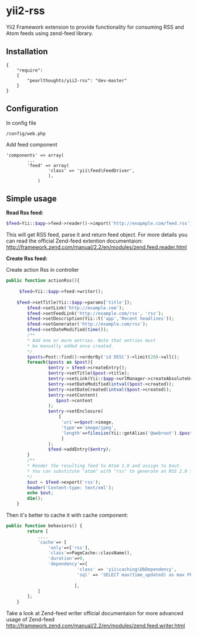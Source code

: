 yii2-rss
=========

Yii2 Framework extension to provide functionality for consuming RSS and Atom feeds using zend-feed library.

Installation
------------
```code
{
	"require": 
	{
  		"pearlthoughts/yii2-rss": "dev-master"
	}
}
```
Configuration
-------------
In config file
```code
/config/web.php
```
Add feed component
```code
'components' => array(
        ...
        'feed' => array(
        	 	'class' => 'yii\feed\FeedDriver',
        		),
		    )
```
Simple usage
-----

__Read Rss feed:__
```php
$feed=Yii::$app->feed->reader()->import('http://exapmple.com/feed.rss');
```
This will get RSS feed, parse it and return feed object.
For more details you can read the official Zend-feed extention documentaion:
http://framework.zend.com/manual/2.2/en/modules/zend.feed.reader.html

__Create Rss feed:__

Create action Rss in controller
```php
public function actionRss(){
		
     $feed=Yii::$app->feed->writer();
		
    $feed->setTitle(Yii::$app->params['title']);
		$feed->setLink('http://example.com');
		$feed->setFeedLink('http://example.com/rss', 'rss');
		$feed->setDescription(Yii::t('app','Recent headlines'));
		$feed->setGenerator('http://example.com/rss');
		$feed->setDateModified(time()); 
		/**
		* Add one or more entries. Note that entries must
		* be manually added once created.
		*/
		$posts=Post::find()->orderBy('id DESC')->limit(20)->all();
		foreach($posts as $post){
				$entry = $feed->createEntry();
				$entry->setTitle($post->title);
				$entry->setLink(Yii::$app->urlManager->createAbsoluteUrl('/post/view',['id'=>$post->id]));
				$entry->setDateModified(intval($post->created));
				$entry->setDateCreated(intval($post->created));
				$entry->setContent(
				   $post->content
				);
				$entry->setEnclosure(
					[
					 'uri'=>$post->image,
					 'type'=>'image/jpeg',
					 'length'=>filesize(Yii::getAlias('@webroot').$post->image)
					 ]
				);
				$feed->addEntry($entry);
		}
		/**
		* Render the resulting feed to Atom 1.0 and assign to $out.
		* You can substitute "atom" with "rss" to generate an RSS 2.0 feed.
		*/
		$out = $feed->export('rss');
		header('Content-type: text/xml');
		echo $out;
		die();
	}
```
Then it's better to cache it with cache component:
```php
public function behaviors() {
		return [
			....
			'cache'=> [
				'only'=>['rss'],
				'class'=>PageCache::className(),
				'duration'=>0,
				'dependency'=>[
					       'class' => 'yii\caching\DbDependency',
					       'sql' => 'SELECT max(time_updated) as max FROM tbl_post',
					       
					      ],
			]
		];
	}
```
Take a look at Zend-feed writer official documentaion for more advanced usage of Zend-feed
http://framework.zend.com/manual/2.2/en/modules/zend.feed.writer.html
